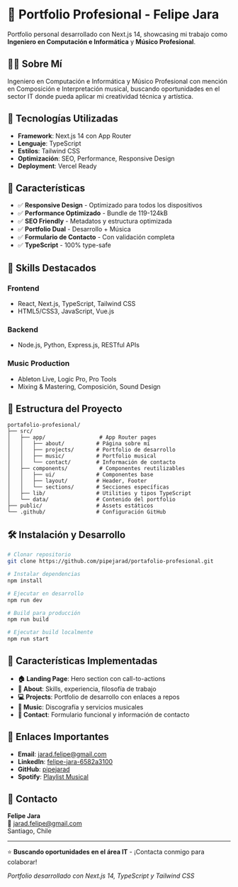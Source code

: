 # 🎯 Portfolio Profesional - Felipe Jara

Portfolio personal desarrollado con Next.js 14, showcasing mi trabajo como **Ingeniero en Computación e Informática** y **Músico Profesional**.

## 👨‍💻 Sobre Mí

Ingeniero en Computación e Informática y Músico Profesional con mención en Composición e Interpretación musical, buscando oportunidades en el sector IT donde pueda aplicar mi creatividad técnica y artística.

## 🚀 Tecnologías Utilizadas

- **Framework**: Next.js 14 con App Router
- **Lenguaje**: TypeScript
- **Estilos**: Tailwind CSS
- **Optimización**: SEO, Performance, Responsive Design
- **Deployment**: Vercel Ready

## 🌟 Características

- ✅ **Responsive Design** - Optimizado para todos los dispositivos
- ✅ **Performance Optimizado** - Bundle de 119-124kB
- ✅ **SEO Friendly** - Metadatos y estructura optimizada
- ✅ **Portfolio Dual** - Desarrollo + Música
- ✅ **Formulario de Contacto** - Con validación completa
- ✅ **TypeScript** - 100% type-safe

## 💼 Skills Destacados

### Frontend

- React, Next.js, TypeScript, Tailwind CSS
- HTML5/CSS3, JavaScript, Vue.js

### Backend

- Node.js, Python, Express.js, RESTful APIs

### Music Production

- Ableton Live, Logic Pro, Pro Tools
- Mixing & Mastering, Composición, Sound Design

## 📁 Estructura del Proyecto

```
portafolio-profesional/
├── src/
│   ├── app/                 # App Router pages
│   │   ├── about/          # Página sobre mí
│   │   ├── projects/       # Portfolio de desarrollo
│   │   ├── music/          # Portfolio musical
│   │   └── contact/        # Información de contacto
│   ├── components/          # Componentes reutilizables
│   │   ├── ui/             # Componentes base
│   │   ├── layout/         # Header, Footer
│   │   └── sections/       # Secciones específicas
│   ├── lib/                # Utilities y tipos TypeScript
│   └── data/               # Contenido del portfolio
├── public/                 # Assets estáticos
└── .github/                # Configuración GitHub
```

## 🛠️ Instalación y Desarrollo

```bash
# Clonar repositorio
git clone https://github.com/pipejarad/portafolio-profesional.git

# Instalar dependencias
npm install

# Ejecutar en desarrollo
npm run dev

# Build para producción
npm run build

# Ejecutar build localmente
npm run start
```

## 🎯 Características Implementadas

- **🏠 Landing Page**: Hero section con call-to-actions
- **👤 About**: Skills, experiencia, filosofía de trabajo
- **💻 Projects**: Portfolio de desarrollo con enlaces a repos
- **🎵 Music**: Discografía y servicios musicales
- **📧 Contact**: Formulario funcional y información de contacto

## 🔗 Enlaces Importantes

- **Email**: [jarad.felipe@gmail.com](mailto:jarad.felipe@gmail.com)
- **LinkedIn**: [felipe-jara-6582a3100](https://linkedin.com/in/felipe-jara-6582a3100/)
- **GitHub**: [pipejarad](https://github.com/pipejarad)
- **Spotify**: [Playlist Musical](https://open.spotify.com/playlist/0yuZpwdIGC50LnUwXF5UpE)

## 📧 Contacto

**Felipe Jara**  
📧 jarad.felipe@gmail.com  
 Santiago, Chile

---

⭐ **Buscando oportunidades en el área IT** - ¡Contacta conmigo para colaborar!

_Portfolio desarrollado con Next.js 14, TypeScript y Tailwind CSS_
